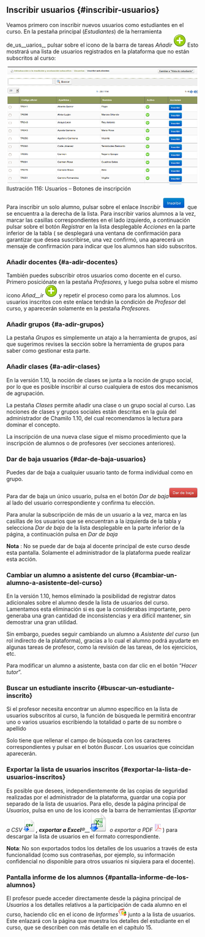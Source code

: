 ## Inscribir usuarios {#inscribir-usuarios}

Veamos primero con inscribir nuevos usuarios como estudiantes en el curso. En la pestaña principal (_Estudiantes_) de la herramienta de_us__uarios,_ pulsar sobre el icono de la barra de tareas _Añadir_ ![](../assets/graphics172.png) Esto mostrará una lista de usuarios registrados en la plataforma que no están subscritos al curso:

![](../assets/graficos97.png)Ilustración 116: Usuarios – Botones de inscripción

Para inscribir un solo alumno, pulsar sobre el enlace _Inscribir_ ![](../assets/graphics174.png) que se encuentra a la derecha de la lista. Para inscribir varios alumnos a la vez, marcar las casillas correspondientes en el lado izquierdo, a continuación pulsar sobre el botón _Registrar_ en la lista desplegable _Acciones_ en la parte inferior de la tabla ( se desplegará una ventana de confirmación para garantizar que desea suscribirse, una vez confirmó, una aparecerá un mensaje de confirmación para indicar que los alumnos han sido subscritos.

### Añadir docentes {#a-adir-docentes}

También puedes subscribir otros usuarios como docente en el curso. Primero posiciónate en la pestaña _Profesores,_ y luego pulsa sobre el mismo icono _Añad__ir_ _![](../assets/graphics175.png)_ y repetir el proceso como para los alumnos. Los usuarios inscritos con este enlace tendrán la condición de _Profesor_ del curso, y aparecerán solamente en la pestaña _Profesores_.

### Añadir grupos {#a-adir-grupos}

La pestaña _Grupos_ es simplemente un atajo a la herramienta de grupos, así que sugerimos revises la sección sobre la herramienta de grupos para saber como gestionar esta parte.

### Añadir clases {#a-adir-clases}

En la versión 1.10, la noción de clases se junta a la noción de grupo social, por lo que es posible inscribir al curso cualquiera de estos dos mecanismos de agrupación.

La pestaña _Clases_ permite añadir una clase o un grupo social al curso. Las nociones de clases y grupos sociales están descritas en la guía del administrador de Chamilo 1.10, del cual recomendamos la lectura para dominar el concepto.

La inscripción de una nueva clase sigue el mismo procedimiento que la inscripción de alumnos o de profesores (ver secciones anteriores).

### Dar de baja usuarios {#dar-de-baja-usuarios}

Puedes dar de baja a cualquier usuario tanto de forma individual como en grupo.

Para dar de baja un único usuario, pulsa en el botón _Dar de baja_![](../assets/graphics177.png) al lado del usuario correspondiente y confirma tu elección.

Para anular la subscripción de más de un usuario a la vez, marca en las casillas de los usuarios que se encuentran a la izquierda de la tabla y selecciona _Dar de baja_ de la lista desplegable en la parte inferior de la página, a continuación pulsa en _Dar de baja_

**Nota** : No se puede dar de baja al docente principal de este curso desde esta pantalla. Solamente el administrador de la plataforma puede realizar esta acción.

### Cambiar un alumno a asistente del curso {#cambiar-un-alumno-a-asistente-del-curso}

En la versión 1.10, hemos eliminado la posibilidad de registrar datos adicionales sobre el alumno desde la lista de usuarios del curso. Lamentamos esta eliminación si es que la considerabas importante, pero generaba una gran cantidad de inconsistencias y era difícil mantener, sin demostrar una gran utilidad.

Sin embargo, puedes seguir cambiando un alumno a _Asistente del curso_ (un rol indirecto de la plataforma), gracias a lo cual el alumno podrá ayudarte en algunas tareas de profesor, como la revisión de las tareas, de los ejercicios, etc.

Para modificar un alumno a asistente, basta con dar clic en el botón “_Hacer tutor_”.

### Buscar un estudiante inscrito {#buscar-un-estudiante-inscrito}

Si el profesor necesita encontrar un alumno específico en la lista de usuarios subscritos al curso, la función de búsqueda le permitirá encontrar uno o varios usuarios escribiendo la totalidad o parte de su nombre o apellido

Solo tiene que rellenar el campo de búsqueda con los caracteres correspondientes y pulsar en el botón _Buscar_. Los usuarios que coincidan aparecerán.

### Exportar la lista de usuarios inscritos {#exportar-la-lista-de-usuarios-inscritos}

Es posible que desees, independientemente de las copias de seguridad realizadas por el administrador de la plataforma, guardar una copia por separado de la lista de usuarios. Para ello, desde la página principal de _Usuarios_, pulsa en uno de los iconos de la barra de herramientas (_Exportar a CSV_ _![](../assets/graphics178.png)__, exportar a Excel__®__![](../assets/graphics179.png)_ _o exportar a PDF_ _![](../assets/graphics363.png)_) para descargar la lista de usuarios en el formato correspondiente.

**Nota**: No son exportados todos los detalles de los usuarios a través de esta funcionalidad (como sus contraseñas, por ejemplo, su información confidencial no disponible para otros usuarios ni siquiera para el docente).

### Pantalla informe de los alumnos {#pantalla-informe-de-los-alumnos}

El profesor puede acceder directamente desde la página principal de _Usuarios_ a los detalles relativos a la participación de cada alumno en el curso, haciendo clic en el icono de _Informes_![](../assets/graphics180.png) junto a la lista de usuarios. Este enlazará con la página que muestra los detalles del estudiante en el curso, que se describen con más detalle en el capítulo 15.